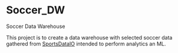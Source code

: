 # Soccer_DW
Soccer Data Warehouse

This project is to create a data warehouse with selected soccer data gathered from  [SportsDataIO](https://sportsdata.io/developers/api-documentation/soccer#standings-rankings-brackets) intended to perform analytics an ML.
